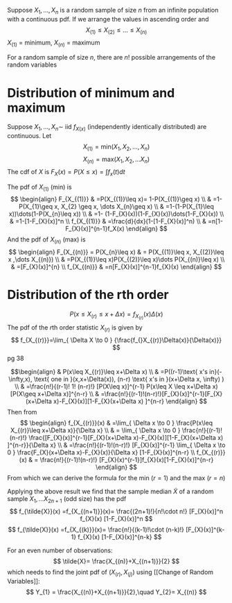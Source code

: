 Suppose $X_{1},\dots,X_{n}$ is a random sample of size $n$ from an infinite population with a continuous pdf. If we arrange the values in ascending order and 
$$
X_{(1)} \leq X_{(2)} \leq \dots \leq X_{(n)}
$$
$X_{(1)}$ = minimum, $X_{(n)}$ = maximum

For a random sample of size $n$, there are $n!$ possible arrangements of the random variables

# Distribution of minimum and maximum
Suppose $X_{1},\dots,X_{n}\sim$ iid $f_{X(x)}$ (independently identically distributed) are continuous. Let
$$
X_{(1)}=\text{min}(X_{1},X_{2},\dots,X_{n})
$$
$$
X_{(n)}=\text{max}(X_{1},X_{2},\dots X_{n})
$$
The cdf of $X$ is $F_{X}(x)=P(X\leq x)=\int f_{x}(t)dt$

The pdf of $X_{(1)}$ (min) is
$$
\begin{align}
F_{X_{(1)}} & =P(X_{(1)}\leq x)= 1-P(X_{(1)}\geq x) \\
 & =1-P(X_{1}\geq x, X_{2} \geq x, \dots X_{n}\geq x) \\
 & =1-(1-P(X_{1}\leq x))\dots(1-P(X_{n}\leq x)) \\
 & =1- (1-F_{X}(x))(1-F_{X}(x))\dots(1-F_{X}(x)) \\
 & =1-[1-F_{X}(x)]^n \\
f_{X_{(1)}} & =\frac{d}{dx}(1-[1-F_{X}(x)]^n) \\
 & =n[1-F_{X}(x)]^{n-1}f_X(x)
\end{align}
$$
And the pdf of $X_{(n)}$ (max) is
$$
\begin{align}
F_{X_{(n)}} = P(X_{n}\leq x) & = P(X_{(1)}\leq x, X_{(2)}\leq x ,\dots X_{(n)}) \\
 & =P(X_{(1)}\leq x)P(X_{(2)}\leq x)\dots P(X_{(n)}\leq x) \\
 & =[F_{X}(x)]^{n} \\
f_{X_{(n)}} & =n[F_{X}(x)]^{n-1}f_{X}(x)
\end{align}
$$
# Distribution of the rth order

$$
P(x\leq X_{(r)}\leq x+ \Delta x)=f_{X_{(r)}}(x)\Delta(x)
$$
The pdf of the $r$th order statistic $X_{(r)}$ is given by
$$
f_{X_{(r)}}=\lim_{ \Delta X \to 0 } {\frac{f_{}X_{(r)}\Delta(x)}{\Delta(x)}}
$$
pg 38

$$\begin{align}
 & P(x\leq X_{(r)}\leq x+\Delta x) \\
 & =P((r-1)\text{ x's in}(-\infty,x), \text{ one in }(x,x+\Delta(x)), (n-r) \text{ x's in }(x+\Delta x, \infty) ) \\
 & =\frac{n!}{(r-1)! 1! (n-r)!} [P(X\leq x)]^{r-1} P(x\leq X \leq x+\Delta x)[P(X\geq x+\Delta x)]^{n-r} \\
 & =\frac{n!}{(r-1)!(n-r)!}[F_{X}(x)]^{r-1}[F_{X}(x+\Delta x)-F_{X}(x)][1-F_{X}(x+\Delta x) ]^{n-r}
\end{align}
$$
Then from 
$$
\begin{align}
f_{X_{(r)}}(x) & =\lim_{ \Delta x \to 0 } \frac{P(x\leq X_{(r)}\leq x+\Delta x)}{\Delta x}  \\
 & = \lim_{ \Delta x \to 0 } \frac{n!}{(r-1)!(n-r)!} \frac{[F_{X}(x)]^{r-1}[F_{X}(x+\Delta x)-F_{X}(x)][1-F_{X}(x+\Delta x) ]^{n-r}}{\Delta x} \\
 & =\frac{n!}{(r-1)!(n-r)!} [F_{X}(x)]^{r-1} \lim_{ \Delta x \to 0 } \frac{F_{X}(x+\Delta x)-F_{X}(x)}{\Delta x} [1-F_{X}(x)]^{n-r} \\
 f_{X_{(r)}}(x) & = \frac{n!}{(r-1)!(n-r)!} [F_{X}(x)^{r-1}]f_{X}(x)[1-F_{X}(x)]^{n-r}
\end{align}
$$
From which we can derive the formula for the min $(r=1)$ and the max $(r=n)$

Applying the above result we find that the sample median $\tilde{X}$ of a random sample $X_{1},\dots X_{2n+1}$ (odd size) has the pdf
$$
f_{\tilde{X}}(x) =f_{X_{(n+1)}}(x)= \frac{(2n+1)!}{n!\cdot n!} [F_{X}(x)]^n f_{X}(x) [1-F_{X}(x)]^n
$$
$$
f_{\tilde{X}}(x) =f_{X_{(k)}}(x)= \frac{n!}{(k-1)!\cdot (n-k)!} [F_{X}(x)]^{k-1} f_{X}(x) [1-F_{X}(x)]^{n-k}
$$

For an even number of observations:
$$
\tilde{X}= \frac{X_{(n)}+X_{(n+1)}}{2}
$$
which needs to find the joint pdf of $(X_{(r)},X_{(j)})$ using [[Change of Random Variables]]:
$$
Y_{1} = \frac{X_{(n)}+X_{(n+1)}}{2},\quad Y_{2}= X_{(n)}
$$


